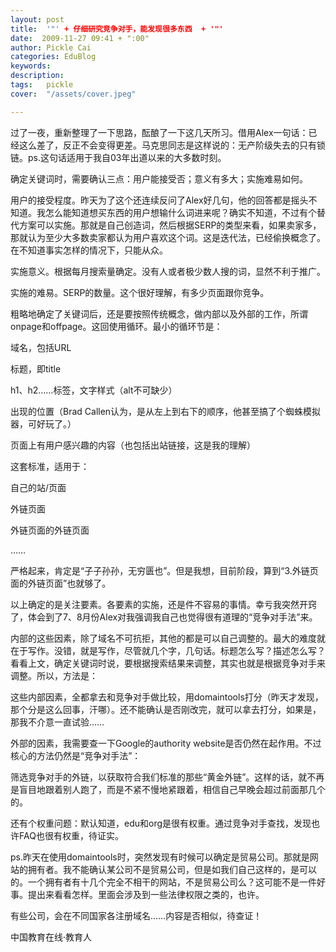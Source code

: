 ```yaml
---
layout: post  
title:  '"' + 仔细研究竞争对手，能发现很多东西  + '"'
date:  2009-11-27 09:41 + ":00" 
author: Pickle Cai  
categories: EduBlog  
keywords: 
description:   
tags:	pickle   
cover:  "/assets/cover.jpeg"  

---  
```

    
过了一夜，重新整理了一下思路，酝酿了一下这几天所习。借用Alex一句话：已经这么差了，反正不会变得更差。马克思同志是这样说的：无产阶级失去的只有锁链。ps.这句话适用于我自03年出道以来的大多数时刻。



 



确定关键词时，需要确认三点：用户能接受否；意义有多大；实施难易如何。





用户的接受程度。昨天为了这个还连续反问了Alex好几句，他的回答都是摇头不知道。我怎么能知道想买东西的用户想输什么词进来呢？确实不知道，不过有个替代方案可以实施。那就是自己创造词，然后根据SERP的类型来看，如果卖家多，那就认为至少大多数卖家都认为用户喜欢这个词。这是迭代法，已经偷换概念了。在不知道事实怎样的情况下，只能从众。 

实施意义。根据每月搜索量确定。没有人或者极少数人搜的词，显然不利于推广。 

实施的难易。SERP的数量。这个很好理解，有多少页面跟你竞争。

粗略地确定了关键词后，还是要按照传统概念，做内部以及外部的工作，所谓onpage和offpage。这回使用循环。最小的循环节是：





域名，包括URL 

标题，即title 

h1、h2……标签，文字样式（alt不可缺少） 

出现的位置（Brad Callen认为，是从左上到右下的顺序，他甚至搞了个蜘蛛模拟器，可好玩了。） 

页面上有用户感兴趣的内容（也包括出站链接，这是我的理解）

这套标准，适用于：





自己的站/页面 

外链页面 

外链页面的外链页面 

……

严格起来，肯定是“子子孙孙，无穷匮也”。但是我想，目前阶段，算到“3.外链页面的外链页面”也就够了。



以上确定的是关注要素。各要素的实施，还是件不容易的事情。幸亏我突然开窍了，体会到了7、8月份Alex对我强调我自己也觉得很有道理的“竞争对手法”来。





内部的这些因素，除了域名不可抗拒，其他的都是可以自己调整的。最大的难度就在于写作。没错，就是写作，尽管就几个字，几句话。标题怎么写？描述怎么写？看看上文，确定关键词时说，要根据搜索结果来调整，其实也就是根据竞争对手来调整。所以，方法是：





这些内部因素，全都拿去和竞争对手做比较，用domaintools打分（昨天才发现，那个分是这么回事，汗哪）。还不能确认是否刚改完，就可以拿去打分，如果是，那我不介意一直试验……



外部的因素，我需要查一下Google的authority website是否仍然在起作用。不过核心的方法仍然是“竞争对手法”：





筛选竞争对手的外链，以获取符合我们标准的那些“黄金外链”。这样的话，就不再是盲目地跟着别人跑了，而是不紧不慢地紧跟着，相信自己早晚会超过前面那几个的。



还有个权重问题：默认知道，edu和org是很有权重。通过竞争对手查找，发现也许FAQ也很有权重，待证实。



 



ps.昨天在使用domaintools时，突然发现有时候可以确定是贸易公司。那就是网站的拥有者。我不能确认某公司不是贸易公司，但是如我们自己这样的，是可以的。一个拥有者有十几个完全不相干的网站，不是贸易公司么？这可能不是一件好事。提出来看看怎样。里面会涉及到一些法律权限之类的，也许。



有些公司，会在不同国家各注册域名……内容是否相似，待查证！



 



		    
 中国教育在线·教育人

